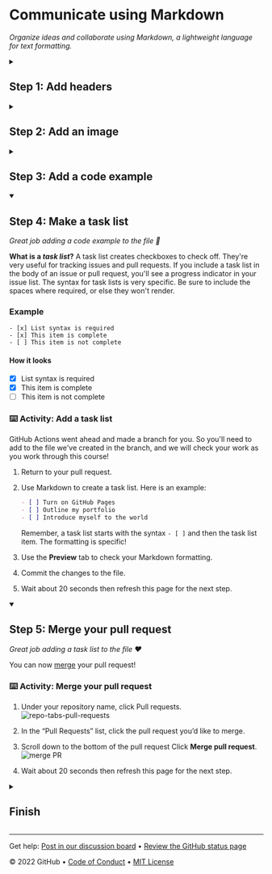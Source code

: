 <!--
  <<< Author notes: Header of the course >>>
  Include a 1280×640 image, course title in sentence case, and a concise description in emphasis.
  In your repository settings: enable template repository, add your 1280×640 social image, auto delete head branches.
  Add your open source license, GitHub uses Creative Commons Attribution 4.0 International.
-->

# Communicate using Markdown

_Organize ideas and collaborate using Markdown, a lightweight language for text formatting._

<!--
  <<< Author notes: Step 1 >>>
  Choose 3-5 steps for your course.
  The first step is always the hardest, so pick something easy!
  Link to docs.github.com for further explanations.
  Encourage users to open new tabs for steps!
-->

<details id=1>
<summary><h2>Step 1: Add headers</h2></summary>

_Welcome to "Communicate using Markdown"! :wave:_

**What is _Markdown_?** Markdown is a [lightweight syntax](https://docs.github.com/github/writing-on-github/getting-started-with-writing-and-formatting-on-github/basic-writing-and-formatting-syntax) for communicating on GitHub. You can format text to add heading, lists, **bold**, _italics_, tables, and many other stylings. You can use Markdown most places around GitHub:

- Comments in [issues](https://docs.github.com/issues/tracking-your-work-with-issues/about-issues), [pull requests](https://docs.github.com/pull-requests/collaborating-with-pull-requests/proposing-changes-to-your-work-with-pull-requests/about-pull-requests), and [discussions](https://docs.github.com/discussions/collaborating-with-your-community-using-discussions/about-discussions)
- Files with the `.md` or `.markdown` extension
- Sharing snippets of text in [Gists](https://docs.github.com/github/writing-on-github/editing-and-sharing-content-with-gists/creating-gists)

**What is a _header_?** A header is a larger bit of text at the beginning of a section. There are six sizes.

### Example

```md
# This is an `<h1>` header, which is the largest
## This is an `<h2>` header
###### This is an `<h6>` header, which is the smallest
```

#### How it looks

# This is an `<h1>` header, which is the largest
## This is an `<h2>` header
###### This is an `<h6>` header, which is the smallest

### :keyboard: Activity: Edit your file with headers

1. Open a new browser tab, and work on the steps in your second tab while you read the instructions in this tab.
1. Open the **pull requests** tab.
1. Click **New pull request**, for the branches to compare, select `base: main` and `compare: start-markdown`.
1. Click **Create pull request**.
1. In this pull request, go to the **Files changed** tab. We made an empty file `index.md` for you.
1. Select **Edit file** from the three dotted **...** menu in the upper right corner of the file view on `index.md`.
1. On the **Edit file** tab, add a `#`, followed by a **space**, before any content you like to make it an H1 Header. You can add more headers, using one to six `#` characters followed by a **space**.
1. Above your new content, click **Preview**.
1. Type a short, meaningful commit message that describes the change you made to the file.
1. Select Commit directly to the start-markdown branch.
1. Click **Commit changes**.
1.  Wait about 20 seconds then refresh this page for the next step.

</details>

<!--
  <<< Author notes: Step 2 >>>
  Start this step by acknowledging the previous step.
  Define terms and link to docs.github.com.
-->

<details id=2>
<summary><h2>Step 2: Add an image</h2></summary>

_Great job adding headers to the file :sparkles:_

Let's add an image. Include descriptive text in the square brackets. This text is read aloud for people using screen readers. It's also shown at times when your image doesn't display, such as when there's a poor connection. You can see the syntax for images below:

### Example

```md
![Image of Yaktocat](https://octodex.github.com/images/yaktocat.png)
```

#### How it looks

<img alt="Image of Yaktocat" src=https://octodex.github.com/images/yaktocat.png width=400>

### :keyboard: Activity: Adding an image

1. As you did before, edit the `index.md` file in this pull request.
1. In the file, add the correct Markdown for your image of choice. Don't forget to include alt-text!
1. Use the **Preview** tab to check your Markdown formatting.
1. Commit your changes.
1. Wait about 20 seconds then refresh this page for the next step.

</details>

<!--
  <<< Author notes: Step 3 >>>
  Start this step by acknowledging the previous step.
  Define terms and link to docs.github.com.
-->

<details id=3>
<summary><h2>Step 3: Add a code example</h2></summary>

_Great job adding an image to the file :tada:_

In addition to code blocks, some code blocks should be rendered differently depending on the language, such as JavaScript or command-line text.

### Example

<pre>
```
$ git init
Initialized empty Git repository in /Users/skills/Projects/recipe-repository/.git/
```
</pre>

#### How it looks

```
$ git init
Initialized empty Git repository in /Users/skills/Projects/recipe-repository/.git/
```

### :keyboard: Activity: Adding a code example

1. As you did before, edit the file in this pull request.
1. In the file, add the correct Markdown for a code example of your choice.
1. Use the **Preview** tab to check your Markdown formatting.
1. Commit your changes.
1. Wait about 20 seconds then refresh this page for the next step.

</details>

<!--
  <<< Author notes: Step 4 >>>
  Start this step by acknowledging the previous step.
  Define terms and link to docs.github.com.
-->

<details id=4 open>
<summary><h2>Step 4: Make a task list</h2></summary>

_Great job adding a code example to the file :partying_face:_

**What is a _task list_?** A task list creates checkboxes to check off. They're very useful for tracking issues and pull requests. If you include a task list in the body of an issue or pull request, you'll see a progress indicator in your issue list. The syntax for task lists is very specific. Be sure to include the spaces where required, or else they won't render.

### Example

```
- [x] List syntax is required
- [x] This item is complete
- [ ] This item is not complete
```

#### How it looks

- [x] List syntax is required
- [x] This item is complete
- [ ] This item is not complete

### :keyboard: Activity: Add a task list

GitHub Actions went ahead and made a branch for you. So you'll need to add to the file we've created in the branch, and we will check your work as you work through this course!

1. Return to your pull request.
1. Use Markdown to create a task list. Here is an example:

   ```md
   - [ ] Turn on GitHub Pages
   - [ ] Outline my portfolio
   - [ ] Introduce myself to the world
   ```

   Remember, a task list starts with the syntax `- [ ]` and then the task list item. The formatting is specific!

1. Use the **Preview** tab to check your Markdown formatting.
1. Commit the changes to the file.
1. Wait about 20 seconds then refresh this page for the next step.

</details>

<!--
  <<< Author notes: Step 5 >>>
  Start this step by acknowledging the previous step.
  Define terms and link to docs.github.com.
-->

<details id=5 open>
<summary><h2>Step 5: Merge your pull request</h2></summary>

_Great job adding a task list to the file :heart:_

You can now [merge](https://docs.github.com/get-started/quickstart/github-glossary#merge) your pull request!

### :keyboard: Activity: Merge your pull request

1. Under your repository name, click Pull requests.
   ![repo-tabs-pull-requests](https://github.com/Exp-Communicate-Using-Markdown-Cohort-1/series-communicate-using-markdown/assets/107881423/a5351683-be08-4f46-83b4-864dae00c70a)

1. In the “Pull Requests” list, click the pull request you’d like to merge.
1. Scroll down to the bottom of the pull request Click **Merge pull request**.
   ![merge PR](https://github.com/Exp-Communicate-Using-Markdown-Cohort-1/series-communicate-using-markdown/assets/107881423/7dfd1089-7ad1-4e49-b18b-e2630d05cf14)

1. Wait about 20 seconds then refresh this page for the next step.

</details>

<!--
  <<< Author notes: Finish >>>
  Review what we learned, ask for feedback, provide next steps.
-->

<details id=X>
<summary><h2>Finish</h2></summary>

_Congratulations friend, you've completed this course!_

<img src=https://octodex.github.com/images/welcometocat.png alt=celebrate width=300 align=right>

Here's a recap of all the tasks you've accomplished in your repository:

1. You learned about Markdown, headings, images, code examples, and task lists.
1. You created and merged a Markdown file.
1. You learned an essential GitHub skill. 🎉

### What's next?

- You can enable GitHub Pages and see your Markdown file as a website!
  1. Under your repository name at the upper right, click :gear: **Settings**.
  1. Then on the lower left, click **Pages** in the **Code and automation** section.
  1. In the **GitHub Pages** section, ensure "Deploy from a branch" is selected from the **Source** drop-down menu, and then select `main` from the **Branch** drop-down menu as your GitHub Pages publishing source.
  1. Click the **Save** button.
  1. Wait about 30 seconds then refresh the page. When you see "Your site is published at ..." you can click on the link to see your published site.
- Learn more about [Markdown](https://docs.github.com/github/writing-on-github).
- We'd love to hear what you thought of this course [in our discussion board](https://github.com/skills/.github/discussions)
- [Take another GitHub Skills course](https://github.com/skills).
- [Read the GitHub Getting Started docs](https://docs.github.com/get-started).
- To find projects to contribute to, check out [GitHub Explore](https://github.com/explore).

</details>

<!--
  <<< Author notes: Footer >>>
  Add a link to get support, GitHub status page, code of conduct, license link.
-->

---

Get help: [Post in our discussion board](https://github.com/orgs/community/discussions/categories/github-education) &bull; [Review the GitHub status page](https://www.githubstatus.com/)

&copy; 2022 GitHub &bull; [Code of Conduct](https://www.contributor-covenant.org/version/2/1/code_of_conduct/code_of_conduct.md) &bull; [MIT License](https://gh.io/mit)
